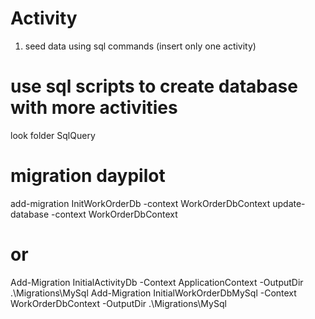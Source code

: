 # Activity
1. seed data using sql commands (insert only one activity)

# use sql scripts to create database with more activities
look folder SqlQuery

# migration daypilot
add-migration InitWorkOrderDb -context WorkOrderDbContext
update-database -context WorkOrderDbContext

# or
 Add-Migration InitialActivityDb -Context ApplicationContext -OutputDir .\Migrations\MySql
 Add-Migration InitialWorkOrderDbMySql -Context WorkOrderDbContext -OutputDir .\Migrations\MySql
